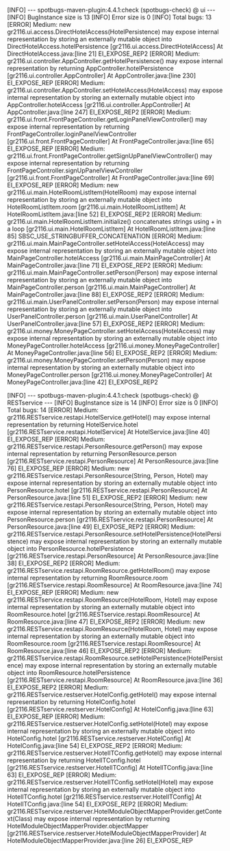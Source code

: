
[INFO] --- spotbugs-maven-plugin:4.4.1:check (spotbugs-check) @ ui ---
[INFO] BugInstance size is 13
[INFO] Error size is 0
[INFO] Total bugs: 13
[ERROR] Medium: new gr2116.ui.access.DirectHotelAccess(HotelPersistence) may expose internal representation by storing an externally mutable object into DirectHotelAccess.hotelPersistence [gr2116.ui.access.DirectHotelAccess] At DirectHotelAccess.java:[line 21] EI_EXPOSE_REP2
[ERROR] Medium: gr2116.ui.controller.AppController.getHotelPersistence() may expose internal representation by returning AppController.hotelPersistence [gr2116.ui.controller.AppController] At AppController.java:[line 230] EI_EXPOSE_REP
[ERROR] Medium: gr2116.ui.controller.AppController.setHotelAccess(HotelAccess) may expose internal representation by storing an externally mutable object into AppController.hotelAccess [gr2116.ui.controller.AppController] At AppController.java:[line 247] EI_EXPOSE_REP2
[ERROR] Medium: gr2116.ui.front.FrontPageController.getLoginPanelViewController() may expose internal representation by returning FrontPageController.loginPanelViewController [gr2116.ui.front.FrontPageController] At FrontPageController.java:[line 65] EI_EXPOSE_REP
[ERROR] Medium: gr2116.ui.front.FrontPageController.getSignUpPanelViewController() may expose internal representation by returning FrontPageController.signUpPanelViewController [gr2116.ui.front.FrontPageController] At FrontPageController.java:[line 69] EI_EXPOSE_REP
[ERROR] Medium: new gr2116.ui.main.HotelRoomListItem(HotelRoom) may expose internal representation by storing an externally mutable object into HotelRoomListItem.room [gr2116.ui.main.HotelRoomListItem] At HotelRoomListItem.java:[line 52] EI_EXPOSE_REP2
[ERROR] Medium: gr2116.ui.main.HotelRoomListItem.initialize() concatenates strings using + in a loop [gr2116.ui.main.HotelRoomListItem] At HotelRoomListItem.java:[line 85] SBSC_USE_STRINGBUFFER_CONCATENATION
[ERROR] Medium: gr2116.ui.main.MainPageController.setHotelAccess(HotelAccess) may expose internal representation by storing an externally mutable object into MainPageController.hotelAccess [gr2116.ui.main.MainPageController] At MainPageController.java:[line 71] EI_EXPOSE_REP2
[ERROR] Medium: gr2116.ui.main.MainPageController.setPerson(Person) may expose internal representation by storing an externally mutable object into MainPageController.person [gr2116.ui.main.MainPageController] At MainPageController.java:[line 88] EI_EXPOSE_REP2
[ERROR] Medium: gr2116.ui.main.UserPanelController.setPerson(Person) may expose internal representation by storing an externally mutable object into UserPanelController.person [gr2116.ui.main.UserPanelController] At UserPanelController.java:[line 57] EI_EXPOSE_REP2
[ERROR] Medium: gr2116.ui.money.MoneyPageController.setHotelAccess(HotelAccess) may expose internal representation by storing an externally mutable object into MoneyPageController.hotelAccess [gr2116.ui.money.MoneyPageController] At MoneyPageController.java:[line 56] EI_EXPOSE_REP2
[ERROR] Medium: gr2116.ui.money.MoneyPageController.setPerson(Person) may expose internal representation by storing an externally mutable object into MoneyPageController.person [gr2116.ui.money.MoneyPageController] At MoneyPageController.java:[line 42] EI_EXPOSE_REP2

[INFO] --- spotbugs-maven-plugin:4.4.1:check (spotbugs-check) @ RESTservice ---
[INFO] BugInstance size is 14
[INFO] Error size is 0
[INFO] Total bugs: 14
[ERROR] Medium: gr2116.RESTservice.restapi.HotelService.getHotel() may expose internal representation by returning HotelService.hotel [gr2116.RESTservice.restapi.HotelService] At HotelService.java:[line 40] EI_EXPOSE_REP
[ERROR] Medium: gr2116.RESTservice.restapi.PersonResource.getPerson() may expose internal representation by returning PersonResource.person [gr2116.RESTservice.restapi.PersonResource] At PersonResource.java:[line 76] EI_EXPOSE_REP
[ERROR] Medium: new gr2116.RESTservice.restapi.PersonResource(String, Person, Hotel) may expose internal representation by storing an externally mutable object into PersonResource.hotel [gr2116.RESTservice.restapi.PersonResource] At PersonResource.java:[line 51] EI_EXPOSE_REP2
[ERROR] Medium: new gr2116.RESTservice.restapi.PersonResource(String, Person, Hotel) may expose internal representation by storing an externally mutable object into PersonResource.person [gr2116.RESTservice.restapi.PersonResource] At PersonResource.java:[line 49] EI_EXPOSE_REP2
[ERROR] Medium: gr2116.RESTservice.restapi.PersonResource.setHotelPersistence(HotelPersistence) may expose internal representation by storing an externally mutable object into PersonResource.hotelPersistence [gr2116.RESTservice.restapi.PersonResource] At PersonResource.java:[line 38] EI_EXPOSE_REP2
[ERROR] Medium: gr2116.RESTservice.restapi.RoomResource.getHotelRoom() may expose internal representation by returning RoomResource.room [gr2116.RESTservice.restapi.RoomResource] At RoomResource.java:[line 74] EI_EXPOSE_REP
[ERROR] Medium: new gr2116.RESTservice.restapi.RoomResource(HotelRoom, Hotel) may expose internal representation by storing an externally mutable object into RoomResource.hotel [gr2116.RESTservice.restapi.RoomResource] At RoomResource.java:[line 47] EI_EXPOSE_REP2
[ERROR] Medium: new gr2116.RESTservice.restapi.RoomResource(HotelRoom, Hotel) may expose internal representation by storing an externally mutable object into RoomResource.room [gr2116.RESTservice.restapi.RoomResource] At RoomResource.java:[line 46] EI_EXPOSE_REP2
[ERROR] Medium: gr2116.RESTservice.restapi.RoomResource.setHotelPersistence(HotelPersistence) may expose internal representation by storing an externally mutable object into RoomResource.hotelPersistence [gr2116.RESTservice.restapi.RoomResource] At RoomResource.java:[line 36] EI_EXPOSE_REP2
[ERROR] Medium: gr2116.RESTservice.restserver.HotelConfig.getHotel() may expose internal representation by returning HotelConfig.hotel [gr2116.RESTservice.restserver.HotelConfig] At HotelConfig.java:[line 63] EI_EXPOSE_REP
[ERROR] Medium: gr2116.RESTservice.restserver.HotelConfig.setHotel(Hotel) may expose internal representation by storing an externally mutable object into HotelConfig.hotel [gr2116.RESTservice.restserver.HotelConfig] At HotelConfig.java:[line 54] EI_EXPOSE_REP2
[ERROR] Medium: gr2116.RESTservice.restserver.HotelITConfig.getHotel() may expose internal representation by returning HotelITConfig.hotel [gr2116.RESTservice.restserver.HotelITConfig] At HotelITConfig.java:[line 63] EI_EXPOSE_REP
[ERROR] Medium: gr2116.RESTservice.restserver.HotelITConfig.setHotel(Hotel) may expose internal representation by storing an externally mutable object into HotelITConfig.hotel [gr2116.RESTservice.restserver.HotelITConfig] At HotelITConfig.java:[line 54] EI_EXPOSE_REP2
[ERROR] Medium: gr2116.RESTservice.restserver.HotelModuleObjectMapperProvider.getContext(Class) may expose internal representation by returning HotelModuleObjectMapperProvider.objectMapper [gr2116.RESTservice.restserver.HotelModuleObjectMapperProvider] At HotelModuleObjectMapperProvider.java:[line 26] EI_EXPOSE_REP

